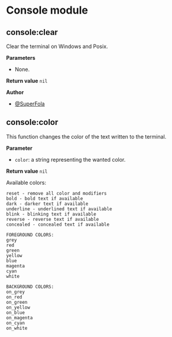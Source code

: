 # Console module

## console:clear

Clear the terminal on Windows and Posix.

**Parameters**
- None.

**Return value** `nil`

**Author**
- [@SuperFola](https://github.com/SuperFola)

## console:color

This function changes the color of the text written to the terminal.

**Parameter**
- `color`: a string representing the wanted color.

**Return value** `nil`

Available colors:
```
reset - remove all color and modifiers
bold - bold text if available
dark - darker text if available
underline - underlined text if available
blink - blinking text if available
reverse - reverse text if available
concealed - concealed text if available

FOREGROUND COLORS:
grey
red
green
yellow
blue
magenta
cyan
white

BACKGROUND COLORS:
on_grey
on_red
on_green
on_yellow
on_blue
on_magenta
on_cyan
on_white
```
